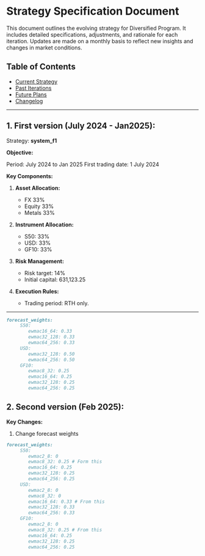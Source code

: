# Strategy Specification Document

This document outlines the evolving strategy for Diversified Program. It includes detailed specifications, adjustments, and rationale for each iteration. Updates are made on a monthly basis to reflect new insights and changes in market conditions.

## Table of Contents
- [Current Strategy](#current-strategy)
- [Past Iterations](#past-iterations)
- [Future Plans](#future-plans)
- [Changelog](#changelog)

---

## 1. First version (July 2024 - Jan2025):

Strategy: **system_f1**

**Objective:**  

Period: July 2024 to Jan 2025
First trading date: 1 July 2024 

**Key Components:**
1. **Asset Allocation:**  
   - FX 33%
   - Equity 33%
   - Metals 33%

2. **Instrument Allocation:**  
   - S50: 33%  
   - USD: 33%  
   - GF10: 33%  

2. **Risk Management:**  
   - Risk target: 14%  
   - Initial capital: 631,123.25

3. **Execution Rules:**  
   - Trading period: RTH only.
---
```markdown
forecast_weights:
     S50:
        ewmac16_64: 0.33
        ewmac32_128: 0.33
        ewmac64_256: 0.33
     USD:
        ewmac32_128: 0.50
        ewmac64_256: 0.50
     GF10:
        ewmac8_32: 0.25
        ewmac16_64: 0.25
        ewmac32_128: 0.25
        ewmac64_256: 0.25
```

## 2. Second version (Feb 2025):

**Key Changes:**

1. Change forecast weights

```markdown
forecast_weights:
     S50:
        ewmac2_8: 0
        ewmac8_32: 0.25 # Form this
        ewmac16_64: 0.25
        ewmac32_128: 0.25
        ewmac64_256: 0.25
     USD:
        ewmac2_8: 0
        ewmac8_32: 0
        ewmac16_64: 0.33 # From this
        ewmac32_128: 0.33
        ewmac64_256: 0.33
     GF10:
        ewmac2_8: 0
        ewmac8_32: 0.25 # From this
        ewmac16_64: 0.25
        ewmac32_128: 0.25
        ewmac64_256: 0.25
```